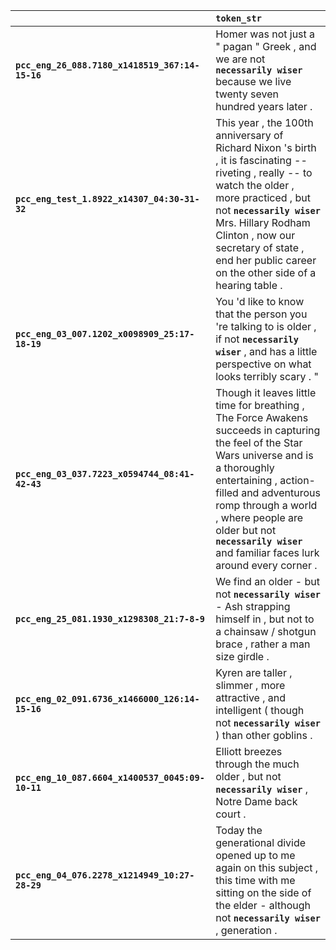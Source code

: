 |                                                  | `token_str`                                                                                                                                                                                                                                                                                                          |
|:-------------------------------------------------|:---------------------------------------------------------------------------------------------------------------------------------------------------------------------------------------------------------------------------------------------------------------------------------------------------------------------|
| **`pcc_eng_26_088.7180_x1418519_367:14-15-16`**  | Homer was not just a " pagan " Greek , and we are not __`necessarily wiser`__ because we live twenty seven hundred years later .                                                                                                                                                                                     |
| **`pcc_eng_test_1.8922_x14307_04:30-31-32`**     | This year , the 100th anniversary of Richard Nixon 's birth , it is fascinating -- riveting , really -- to watch the older , more practiced , but not __`necessarily wiser`__ Mrs. Hillary Rodham Clinton , now our secretary of state , end her public career on the other side of a hearing table .                |
| **`pcc_eng_03_007.1202_x0098909_25:17-18-19`**   | You 'd like to know that the person you 're talking to is older , if not __`necessarily wiser`__ , and has a little perspective on what looks terribly scary . "                                                                                                                                                     |
| **`pcc_eng_03_037.7223_x0594744_08:41-42-43`**   | Though it leaves little time for breathing , The Force Awakens succeeds in capturing the feel of the Star Wars universe and is a thoroughly entertaining , action-filled and adventurous romp through a world , where people are older but not __`necessarily wiser`__ and familiar faces lurk around every corner . |
| **`pcc_eng_25_081.1930_x1298308_21:7-8-9`**      | We find an older - but not __`necessarily wiser`__ - Ash strapping himself in , but not to a chainsaw / shotgun brace , rather a man size girdle .                                                                                                                                                                   |
| **`pcc_eng_02_091.6736_x1466000_126:14-15-16`**  | Kyren are taller , slimmer , more attractive , and intelligent ( though not __`necessarily wiser`__ ) than other goblins .                                                                                                                                                                                           |
| **`pcc_eng_10_087.6604_x1400537_0045:09-10-11`** | Elliott breezes through the much older , but not __`necessarily wiser`__ , Notre Dame back court .                                                                                                                                                                                                                   |
| **`pcc_eng_04_076.2278_x1214949_10:27-28-29`**   | Today the generational divide opened up to me again on this subject , this time with me sitting on the side of the elder - although not __`necessarily wiser`__ , generation .                                                                                                                                       |